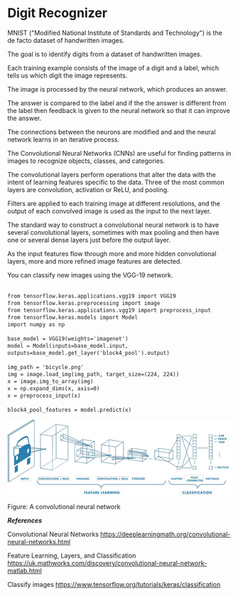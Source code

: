 # Digit Recognizer

MNIST ("Modified National Institute of Standards and Technology") is the de facto dataset of handwritten images.

The goal is to identify digits from a dataset of handwritten images. 

Each training example consists of the image of a digit and a label, which tells us which digit the image represents.

The image is processed by the neural network, which produces an answer.

The answer is compared to the label and if the the answer is different from the label then feedback is given to the neural network so that it can improve the answer. 

The connections between the neurons are modified and and the neural network learns in an iterative process.

The Convolutional Neural Networks (CNNs) are useful for finding patterns in images to recognize objects, classes, and categories. 

The convolutional layers perform operations that alter the data with the intent of learning features specific to the data. Three of the most common layers are convolution, activation or ReLU, and pooling.

Filters are applied to each training image at different resolutions, and the output of each convolved image is used as the input to the next layer.

The standard way to construct a convolutional neural network is to have several convolutional layers, sometimes with max pooling and then have one or several dense layers just before the output layer.

As the input features flow through more and more hidden convolutional layers, more and more refined image features are detected.

You can classify new images using the VGG-19 network. 

```

from tensorflow.keras.applications.vgg19 import VGG19
from tensorflow.keras.preprocessing import image
from tensorflow.keras.applications.vgg19 import preprocess_input
from tensorflow.keras.models import Model
import numpy as np

base_model = VGG19(weights='imagenet')
model = Model(inputs=base_model.input, outputs=base_model.get_layer('block4_pool').output)

img_path = 'bicycle.png'
img = image.load_img(img_path, target_size=(224, 224))
x = image.img_to_array(img)
x = np.expand_dims(x, axis=0)
x = preprocess_input(x)

block4_pool_features = model.predict(x)

```

![alt text](https://github.com/jylhakos/miscellaneous/blob/main/DigitRecognizer/convolutional.jpg?raw=true)

Figure: A convolutional neural network

***References***

Convolutional Neural Networks https://deeplearningmath.org/convolutional-neural-networks.html

Feature Learning, Layers, and Classification https://uk.mathworks.com/discovery/convolutional-neural-network-matlab.html

Classify images https://www.tensorflow.org/tutorials/keras/classification
